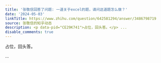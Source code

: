 ```yaml
---
title: '张敬信回答了问题: 一道关于excel的题，请问这道题怎么做？'
date: '2024-05-03'
linkTitle: https://www.zhihu.com/question/642581294/answer/3486798719
source: 张敬信的知乎动态
description: <p data-pid="CE29K741">占位，回头答。</p> ...
disable_comments: true
---
```

<p data-pid="CE29K741">占位，回头答。</p> ...